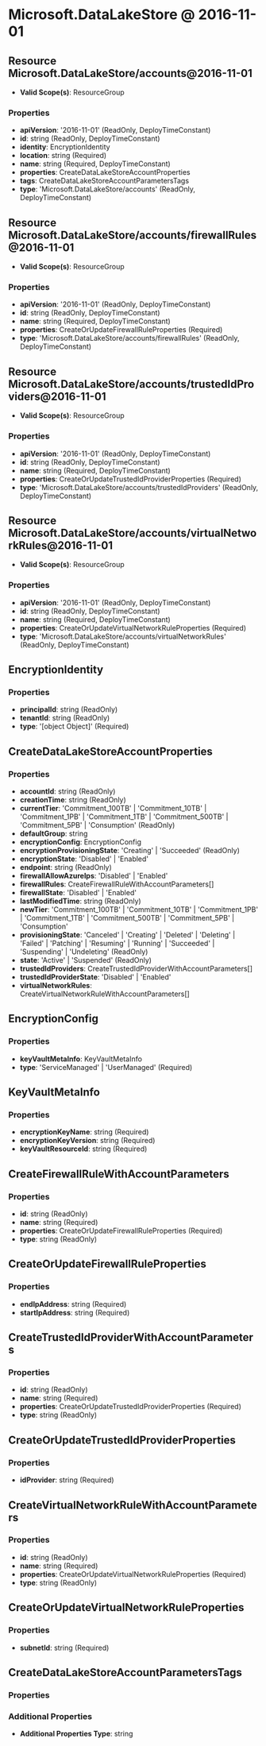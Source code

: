 # Microsoft.DataLakeStore @ 2016-11-01

## Resource Microsoft.DataLakeStore/accounts@2016-11-01
* **Valid Scope(s)**: ResourceGroup
### Properties
* **apiVersion**: '2016-11-01' (ReadOnly, DeployTimeConstant)
* **id**: string (ReadOnly, DeployTimeConstant)
* **identity**: EncryptionIdentity
* **location**: string (Required)
* **name**: string (Required, DeployTimeConstant)
* **properties**: CreateDataLakeStoreAccountProperties
* **tags**: CreateDataLakeStoreAccountParametersTags
* **type**: 'Microsoft.DataLakeStore/accounts' (ReadOnly, DeployTimeConstant)

## Resource Microsoft.DataLakeStore/accounts/firewallRules@2016-11-01
* **Valid Scope(s)**: ResourceGroup
### Properties
* **apiVersion**: '2016-11-01' (ReadOnly, DeployTimeConstant)
* **id**: string (ReadOnly, DeployTimeConstant)
* **name**: string (Required, DeployTimeConstant)
* **properties**: CreateOrUpdateFirewallRuleProperties (Required)
* **type**: 'Microsoft.DataLakeStore/accounts/firewallRules' (ReadOnly, DeployTimeConstant)

## Resource Microsoft.DataLakeStore/accounts/trustedIdProviders@2016-11-01
* **Valid Scope(s)**: ResourceGroup
### Properties
* **apiVersion**: '2016-11-01' (ReadOnly, DeployTimeConstant)
* **id**: string (ReadOnly, DeployTimeConstant)
* **name**: string (Required, DeployTimeConstant)
* **properties**: CreateOrUpdateTrustedIdProviderProperties (Required)
* **type**: 'Microsoft.DataLakeStore/accounts/trustedIdProviders' (ReadOnly, DeployTimeConstant)

## Resource Microsoft.DataLakeStore/accounts/virtualNetworkRules@2016-11-01
* **Valid Scope(s)**: ResourceGroup
### Properties
* **apiVersion**: '2016-11-01' (ReadOnly, DeployTimeConstant)
* **id**: string (ReadOnly, DeployTimeConstant)
* **name**: string (Required, DeployTimeConstant)
* **properties**: CreateOrUpdateVirtualNetworkRuleProperties (Required)
* **type**: 'Microsoft.DataLakeStore/accounts/virtualNetworkRules' (ReadOnly, DeployTimeConstant)

## EncryptionIdentity
### Properties
* **principalId**: string (ReadOnly)
* **tenantId**: string (ReadOnly)
* **type**: '[object Object]' (Required)

## CreateDataLakeStoreAccountProperties
### Properties
* **accountId**: string (ReadOnly)
* **creationTime**: string (ReadOnly)
* **currentTier**: 'Commitment_100TB' | 'Commitment_10TB' | 'Commitment_1PB' | 'Commitment_1TB' | 'Commitment_500TB' | 'Commitment_5PB' | 'Consumption' (ReadOnly)
* **defaultGroup**: string
* **encryptionConfig**: EncryptionConfig
* **encryptionProvisioningState**: 'Creating' | 'Succeeded' (ReadOnly)
* **encryptionState**: 'Disabled' | 'Enabled'
* **endpoint**: string (ReadOnly)
* **firewallAllowAzureIps**: 'Disabled' | 'Enabled'
* **firewallRules**: CreateFirewallRuleWithAccountParameters[]
* **firewallState**: 'Disabled' | 'Enabled'
* **lastModifiedTime**: string (ReadOnly)
* **newTier**: 'Commitment_100TB' | 'Commitment_10TB' | 'Commitment_1PB' | 'Commitment_1TB' | 'Commitment_500TB' | 'Commitment_5PB' | 'Consumption'
* **provisioningState**: 'Canceled' | 'Creating' | 'Deleted' | 'Deleting' | 'Failed' | 'Patching' | 'Resuming' | 'Running' | 'Succeeded' | 'Suspending' | 'Undeleting' (ReadOnly)
* **state**: 'Active' | 'Suspended' (ReadOnly)
* **trustedIdProviders**: CreateTrustedIdProviderWithAccountParameters[]
* **trustedIdProviderState**: 'Disabled' | 'Enabled'
* **virtualNetworkRules**: CreateVirtualNetworkRuleWithAccountParameters[]

## EncryptionConfig
### Properties
* **keyVaultMetaInfo**: KeyVaultMetaInfo
* **type**: 'ServiceManaged' | 'UserManaged' (Required)

## KeyVaultMetaInfo
### Properties
* **encryptionKeyName**: string (Required)
* **encryptionKeyVersion**: string (Required)
* **keyVaultResourceId**: string (Required)

## CreateFirewallRuleWithAccountParameters
### Properties
* **id**: string (ReadOnly)
* **name**: string (Required)
* **properties**: CreateOrUpdateFirewallRuleProperties (Required)
* **type**: string (ReadOnly)

## CreateOrUpdateFirewallRuleProperties
### Properties
* **endIpAddress**: string (Required)
* **startIpAddress**: string (Required)

## CreateTrustedIdProviderWithAccountParameters
### Properties
* **id**: string (ReadOnly)
* **name**: string (Required)
* **properties**: CreateOrUpdateTrustedIdProviderProperties (Required)
* **type**: string (ReadOnly)

## CreateOrUpdateTrustedIdProviderProperties
### Properties
* **idProvider**: string (Required)

## CreateVirtualNetworkRuleWithAccountParameters
### Properties
* **id**: string (ReadOnly)
* **name**: string (Required)
* **properties**: CreateOrUpdateVirtualNetworkRuleProperties (Required)
* **type**: string (ReadOnly)

## CreateOrUpdateVirtualNetworkRuleProperties
### Properties
* **subnetId**: string (Required)

## CreateDataLakeStoreAccountParametersTags
### Properties
### Additional Properties
* **Additional Properties Type**: string

